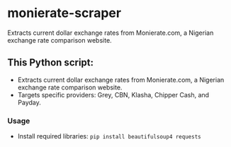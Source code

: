 # monierate-scraper
Extracts current dollar exchange rates from Monierate.com, a Nigerian exchange rate comparison website.


## This Python script:
* Extracts current dollar exchange rates from Monierate.com, a Nigerian exchange rate comparison website.
* Targets specific providers: Grey, CBN, Klasha, Chipper Cash, and Payday.

### Usage
* Install required libraries:
  `pip install beautifulsoup4 requests`
